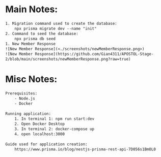 # Main Notes:

    1. Migration command used to create the database:
        npx prisma migrate dev --name "init"
    2. Command to seed the database:
        npx prisma db seed
    1. New Member Response
    ![New Member Response](<./screenshots/newMemberResponse.png>)
    ![New Member Response](https://github.com/Gian4311/APOSTOL-Stage-2/blob/main/screenshots/newMemberResponse.png?raw=true)

# Misc Notes:

    Prerequisites:
        - Node.js
        - Docker

    Running application:
        1. In terminal 1: npm run start:dev
        2. Open Docker Desktop
        3. In terminal 2: docker-compose up
        4. open localhost:3000

    Guide used for application creation:
        https://www.prisma.io/blog/nestjs-prisma-rest-api-7D056s1BmOL0
